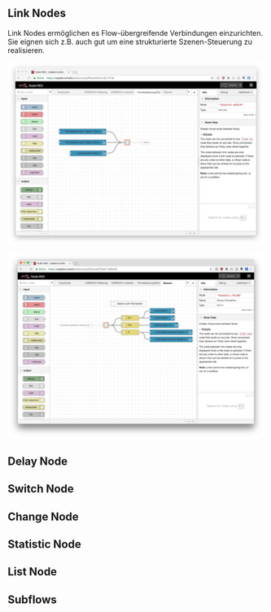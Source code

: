 ## Link Nodes

Link Nodes ermöglichen es Flow-übergreifende Verbindungen einzurichten. Sie eignen sich z.B. auch gut um eine strukturierte Szenen-Steuerung zu realisieren. 

![](images/link-1.png)

![](images/link-2.png)

## Delay Node

## Switch Node

## Change Node

## Statistic Node

## List Node

## Subflows